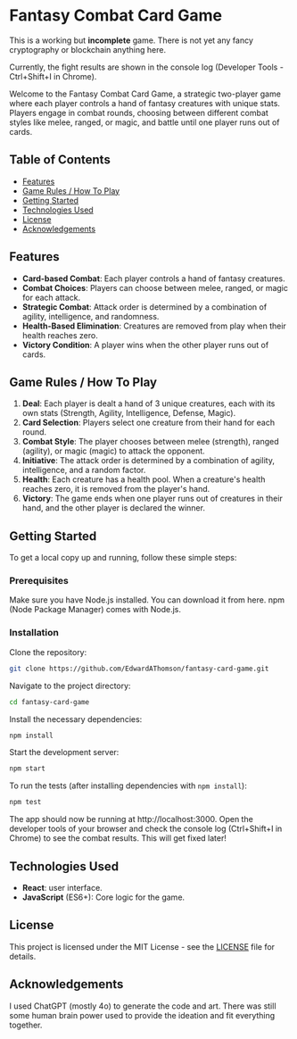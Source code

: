 # Fantasy Combat Card Game

This is a working but **incomplete** game. There is not yet any fancy cryptography or blockchain anything here.

Currently, the fight results are shown in the console log (Developer Tools - Ctrl+Shift+I in Chrome).

Welcome to the Fantasy Combat Card Game, a strategic two-player game where each player controls a hand of fantasy creatures with unique stats. Players engage in combat rounds, choosing between different combat styles like melee, ranged, or magic, and battle until one player runs out of cards.

## Table of Contents
* [Features](#features)
* [Game Rules / How To Play](#game-rules--how-to-play)
* [Getting Started](#getting-started)
* [Technologies Used](#technologies-used)
* [License](#license)
* [Acknowledgements](#acknowledgements)

## Features
* **Card-based Combat**: Each player controls a hand of fantasy creatures.
* **Combat Choices**: Players can choose between melee, ranged, or magic for each attack.
* **Strategic Combat**: Attack order is determined by a combination of agility, intelligence, and randomness.
* **Health-Based Elimination**: Creatures are removed from play when their health reaches zero.
* **Victory Condition**: A player wins when the other player runs out of cards.

## Game Rules / How To Play
1. **Deal**: Each player is dealt a hand of 3 unique creatures, each with its own stats (Strength, Agility, Intelligence, Defense, Magic).
1. **Card Selection**: Players select one creature from their hand for each round.
1. **Combat Style**: The player chooses between melee (strength), ranged (agility), or magic (magic) to attack the opponent.
1. **Initiative**: The attack order is determined by a combination of agility, intelligence, and a random factor.
1. **Health**: Each creature has a health pool. When a creature's health reaches zero, it is removed from the player's hand.
1. **Victory**: The game ends when one player runs out of creatures in their hand, and the other player is declared the winner.


## Getting Started
To get a local copy up and running, follow these simple steps:

### Prerequisites
Make sure you have Node.js installed. You can download it from here.
npm (Node Package Manager) comes with Node.js.

### Installation
Clone the repository:

```bash
git clone https://github.com/EdwardAThomson/fantasy-card-game.git
```

Navigate to the project directory:

```bash
cd fantasy-card-game
```

Install the necessary dependencies:

```bash
npm install
```

Start the development server:
```bash
npm start
```

To run the tests (after installing dependencies with `npm install`):
```bash
npm test
```

The app should now be running at http://localhost:3000. Open the developer tools of your browser and check the console log (Ctrl+Shift+I in Chrome) to see the combat results. This will get fixed later!

## Technologies Used
* **React**: user interface.
* **JavaScript** (ES6+): Core logic for the game.

## License
This project is licensed under the MIT License - see the [LICENSE](LICENSE) file for details.

## Acknowledgements

I used ChatGPT (mostly 4o) to generate the code and art. There was still some human brain power used to provide the ideation and fit everything together. 